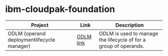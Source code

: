 # ibm-cloudpak-foundation

| Project                             | Link                                                                                                                                                                                 | Description                         |
| ------------------------------------- | ------------------------------------------------------------------------------------------------------------------------------------------------------------------------------------------- | --------------------------------|
| ODLM (operand deploymentlifecycle manager)            | [ODLM link](https://github.com/IBM/operand-deployment-lifecycle-manager)                                                                                                                             | ODLM is used to manage the lifecycle of for a group of operands.                          |
